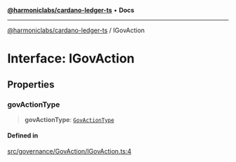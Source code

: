 [**@harmoniclabs/cardano-ledger-ts**](../README.md) • **Docs**

***

[@harmoniclabs/cardano-ledger-ts](../globals.md) / IGovAction

# Interface: IGovAction

## Properties

### govActionType

> **govActionType**: [`GovActionType`](../enumerations/GovActionType.md)

#### Defined in

[src/governance/GovAction/IGovAction.ts:4](https://github.com/HarmonicLabs/cardano-ledger-ts/blob/94dd590ffe94133126b0d8d49920fc7b002e1975/src/governance/GovAction/IGovAction.ts#L4)
